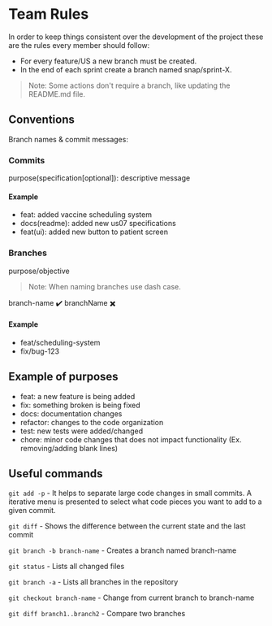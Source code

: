 # Team Rules

In order to keep things consistent over the development of the project these are the rules every member should follow:

- For every feature/US a new branch must be created.
- In the end of each sprint create a branch named snap/sprint-X.

> Note: Some actions don't require a branch, like updating the README.md file.

## Conventions

Branch names & commit messages:

### Commits

purpose(specification[optional]): descriptive message

#### Example

- feat: added vaccine scheduling system
- docs(readme): added new us07 specifications
- feat(ui): added new button to patient screen

### Branches

purpose/objective

> Note: When naming branches use dash case.

branch-name ✔️
branchName ✖️

#### Example

- feat/scheduling-system
- fix/bug-123

## Example of purposes

- feat: a new feature is being added
- fix: something broken is being fixed
- docs: documentation changes
- refactor: changes to the code organization
- test: new tests were added/changed
- chore: minor code changes that does not impact functionality (Ex. removing/adding blank lines)

## Useful commands

`git add -p` - It helps to separate large code changes in small commits. A iterative menu is presented to select what code pieces you want to add to a given commit.

`git diff` - Shows the difference between the current state and the last commit

`git branch -b branch-name` - Creates a branch named branch-name

`git status` - Lists all changed files

`git branch -a` - Lists all branches in the repository

`git checkout branch-name` - Change from current branch to branch-name

`git diff branch1..branch2` - Compare two branches
